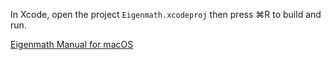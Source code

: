 In Xcode, open the project `Eigenmath.xcodeproj` then press ⌘R to build and run.

[Eigenmath Manual for macOS](https://georgeweigt.github.io/eigenmath-macos.pdf)

